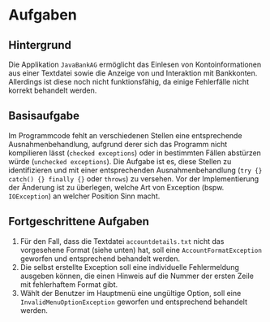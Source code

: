 # Aufgaben
## Hintergrund
Die Applikation `JavaBankAG` ermöglicht das Einlesen von Kontoinformationen aus einer Textdatei sowie die Anzeige von und Interaktion mit Bankkonten.
Allerdings ist diese noch nicht funktionsfähig, da einige Fehlerfälle nicht korrekt behandelt werden.

## Basisaufgabe
Im Programmcode fehlt an verschiedenen Stellen eine entsprechende Ausnahmenbehandlung, aufgrund derer sich das Programm nicht kompilieren lässt (`checked exceptions`) oder in bestimmten Fällen abstürzen würde (`unchecked exceptions`).
Die Aufgabe ist es, diese Stellen zu identifizieren und mit einer entsprechenden Ausnahmenbehandlung (`try {} catch() {} finally {}` oder `throws`) zu versehen.
Vor der Implementierung der Änderung ist zu überlegen, welche Art von Exception (bspw. `IOException`) an welcher Position Sinn macht.

## Fortgeschrittene Aufgaben
1. Für den Fall, dass die Textdatei `accountdetails.txt` nicht das vorgesehene Format (siehe unten) hat, soll eine `AccountFormatException` geworfen und entsprechend behandelt werden.
2. Die selbst erstellte Exception soll eine individuelle Fehlermeldung ausgeben können, die einen Hinweis auf die Nummer der ersten Zeile mit fehlerhaftem Format gibt.
3. Wählt der Benutzer im Hauptmenü eine ungültige Option, soll eine `InvalidMenuOptionException` geworfen und entsprechend behandelt werden.
